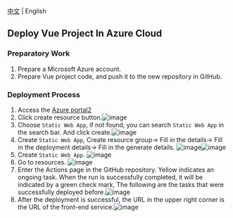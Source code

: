 [中文][1] | English

## Deploy Vue Project In Azure Cloud

### Preparatory Work

1. Prepare a Microsoft Azure account.
2. Prepare Vue project code, and push it to the new repository in GitHub.

### Deployment Process

1. Access the [Azure portal][2][2]
2. Click create resource button.![image]( https://github.com/ineedahouse/markdownPhoto/blob/main/azure-deployment/front-end/1.png)
3. Choose `Static Web App`, if not found, you can search `Static Web App` in the search bar. And click create.![image]( https://github.com/ineedahouse/markdownPhoto/blob/main/azure-deployment/front-end/2.png)
4. Create `Static Web App`, Create resource group-> Fill in the details->  Fill in the deployment details->  Fill in the generate details. ![image]( https://github.com/ineedahouse/markdownPhoto/blob/main/azure-deployment/front-end/3.png)![image]( https://github.com/ineedahouse/markdownPhoto/blob/main/azure-deployment/front-end/4.png)
5. Create `Static Web App`. ![image]( https://github.com/ineedahouse/markdownPhoto/blob/main/azure-deployment/front-end/5.png)
6. Go to resources. ![image]( https://github.com/ineedahouse/markdownPhoto/blob/main/azure-deployment/front-end/6.png)
7. Enter the Actions page in the GitHub repository. Yellow indicates an ongoing task. When the run is successfully completed, it will be indicated by a green check mark, The following are the tasks that were successfully deployed before.![image]( https://github.com/ineedahouse/markdownPhoto/blob/main/azure-deployment/front-end/7.png)
8. After the deployment is successful, the URL in the upper right corner is the URL of the front-end service.![image]( https://github.com/ineedahouse/markdownPhoto/blob/main/azure-deployment/front-end/8.png)

[1]:  https://github.com/ineedahouse/azure-test-front-end/blob/master/README.md
[2]: https://portal.azure.com/

